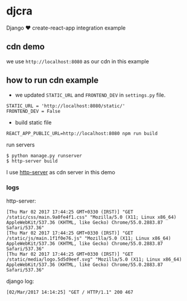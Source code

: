 # djcra
Django :heart: create-react-app integration example

## cdn demo

we use `http://localhost:8080` as our cdn in this example

## how to run cdn example

* we updated `STATIC_URL` and `FRONTEND_DEV` in `settings.py` file. 
```
STATIC_URL = 'http://localhost:8080/static/'
FRONTEND_DEV = False
```
* build static file
```
REACT_APP_PUBLIC_URL=http://localhost:8080 npm run build
```
run servers 

```
$ python manage.py runserver
$ http-server build
```
I use [http-server](https://www.npmjs.com/package/http-server) as  cdn server in this demo 


### logs
http-server:
```
[Thu Mar 02 2017 17:44:25 GMT+0330 (IRST)] "GET /static/css/main.9a0fe4f1.css" "Mozilla/5.0 (X11; Linux x86_64) AppleWebKit/537.36 (KHTML, like Gecko) Chrome/55.0.2883.87 Safari/537.36"
[Thu Mar 02 2017 17:44:25 GMT+0330 (IRST)] "GET /static/js/main.1f1f0e76.js" "Mozilla/5.0 (X11; Linux x86_64) AppleWebKit/537.36 (KHTML, like Gecko) Chrome/55.0.2883.87 Safari/537.36"
[Thu Mar 02 2017 17:44:25 GMT+0330 (IRST)] "GET /static/media/logo.5d5d9eef.svg" "Mozilla/5.0 (X11; Linux x86_64) AppleWebKit/537.36 (KHTML, like Gecko) Chrome/55.0.2883.87 Safari/537.36"
```
django log:
```
[02/Mar/2017 14:14:25] "GET / HTTP/1.1" 200 467
```
